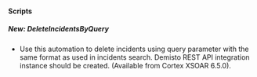 
#### Scripts
##### New: DeleteIncidentsByQuery
- Use this automation to delete incidents using query parameter with the same format as used in incidents search. Demisto REST API integration instance should be created. (Available from Cortex XSOAR 6.5.0).
